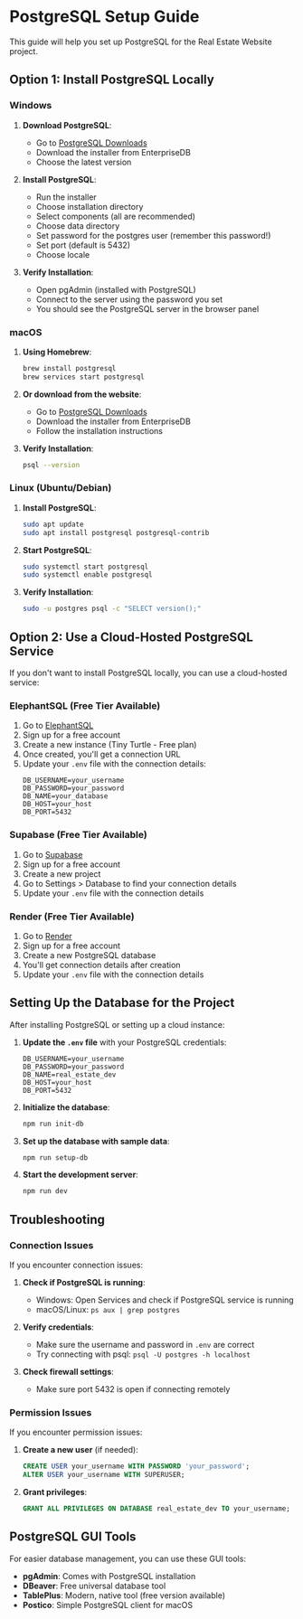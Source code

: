 # PostgreSQL Setup Guide

This guide will help you set up PostgreSQL for the Real Estate Website project.

## Option 1: Install PostgreSQL Locally

### Windows

1. **Download PostgreSQL**:
   - Go to [PostgreSQL Downloads](https://www.postgresql.org/download/windows/)
   - Download the installer from EnterpriseDB
   - Choose the latest version

2. **Install PostgreSQL**:
   - Run the installer
   - Choose installation directory
   - Select components (all are recommended)
   - Choose data directory
   - Set password for the postgres user (remember this password!)
   - Set port (default is 5432)
   - Choose locale

3. **Verify Installation**:
   - Open pgAdmin (installed with PostgreSQL)
   - Connect to the server using the password you set
   - You should see the PostgreSQL server in the browser panel

### macOS

1. **Using Homebrew**:
   ```bash
   brew install postgresql
   brew services start postgresql
   ```

2. **Or download from the website**:
   - Go to [PostgreSQL Downloads](https://www.postgresql.org/download/macosx/)
   - Download the installer from EnterpriseDB
   - Follow the installation instructions

3. **Verify Installation**:
   ```bash
   psql --version
   ```

### Linux (Ubuntu/Debian)

1. **Install PostgreSQL**:
   ```bash
   sudo apt update
   sudo apt install postgresql postgresql-contrib
   ```

2. **Start PostgreSQL**:
   ```bash
   sudo systemctl start postgresql
   sudo systemctl enable postgresql
   ```

3. **Verify Installation**:
   ```bash
   sudo -u postgres psql -c "SELECT version();"
   ```

## Option 2: Use a Cloud-Hosted PostgreSQL Service

If you don't want to install PostgreSQL locally, you can use a cloud-hosted service:

### ElephantSQL (Free Tier Available)

1. Go to [ElephantSQL](https://www.elephantsql.com/)
2. Sign up for a free account
3. Create a new instance (Tiny Turtle - Free plan)
4. Once created, you'll get a connection URL
5. Update your `.env` file with the connection details:
   ```
   DB_USERNAME=your_username
   DB_PASSWORD=your_password
   DB_NAME=your_database
   DB_HOST=your_host
   DB_PORT=5432
   ```

### Supabase (Free Tier Available)

1. Go to [Supabase](https://supabase.com/)
2. Sign up for a free account
3. Create a new project
4. Go to Settings > Database to find your connection details
5. Update your `.env` file with the connection details

### Render (Free Tier Available)

1. Go to [Render](https://render.com/)
2. Sign up for a free account
3. Create a new PostgreSQL database
4. You'll get connection details after creation
5. Update your `.env` file with the connection details

## Setting Up the Database for the Project

After installing PostgreSQL or setting up a cloud instance:

1. **Update the `.env` file** with your PostgreSQL credentials:
   ```
   DB_USERNAME=your_username
   DB_PASSWORD=your_password
   DB_NAME=real_estate_dev
   DB_HOST=your_host
   DB_PORT=5432
   ```

2. **Initialize the database**:
   ```bash
   npm run init-db
   ```

3. **Set up the database with sample data**:
   ```bash
   npm run setup-db
   ```

4. **Start the development server**:
   ```bash
   npm run dev
   ```

## Troubleshooting

### Connection Issues

If you encounter connection issues:

1. **Check if PostgreSQL is running**:
   - Windows: Open Services and check if PostgreSQL service is running
   - macOS/Linux: `ps aux | grep postgres`

2. **Verify credentials**:
   - Make sure the username and password in `.env` are correct
   - Try connecting with psql: `psql -U postgres -h localhost`

3. **Check firewall settings**:
   - Make sure port 5432 is open if connecting remotely

### Permission Issues

If you encounter permission issues:

1. **Create a new user** (if needed):
   ```sql
   CREATE USER your_username WITH PASSWORD 'your_password';
   ALTER USER your_username WITH SUPERUSER;
   ```

2. **Grant privileges**:
   ```sql
   GRANT ALL PRIVILEGES ON DATABASE real_estate_dev TO your_username;
   ```

## PostgreSQL GUI Tools

For easier database management, you can use these GUI tools:

- **pgAdmin**: Comes with PostgreSQL installation
- **DBeaver**: Free universal database tool
- **TablePlus**: Modern, native tool (free version available)
- **Postico**: Simple PostgreSQL client for macOS
